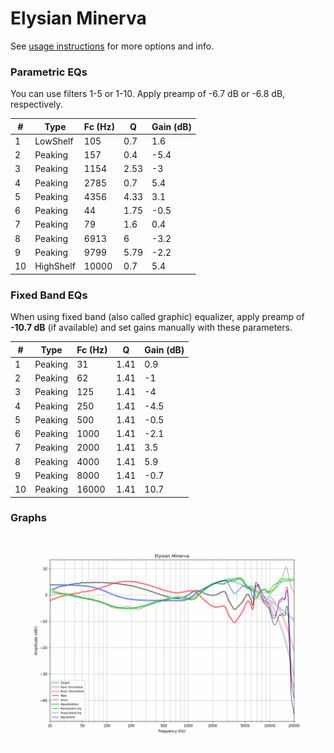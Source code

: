 # Elysian Minerva
See [usage instructions](https://github.com/jaakkopasanen/AutoEq#usage) for more options and info.

### Parametric EQs
You can use filters 1-5 or 1-10. Apply preamp of -6.7 dB or -6.8 dB, respectively.

|   # | Type      |   Fc (Hz) |    Q |   Gain (dB) |
|-----|-----------|-----------|------|-------------|
|   1 | LowShelf  |       105 | 0.7  |         1.6 |
|   2 | Peaking   |       157 | 0.4  |        -5.4 |
|   3 | Peaking   |      1154 | 2.53 |        -3   |
|   4 | Peaking   |      2785 | 0.7  |         5.4 |
|   5 | Peaking   |      4356 | 4.33 |         3.1 |
|   6 | Peaking   |        44 | 1.75 |        -0.5 |
|   7 | Peaking   |        79 | 1.6  |         0.4 |
|   8 | Peaking   |      6913 | 6    |        -3.2 |
|   9 | Peaking   |      9799 | 5.79 |        -2.2 |
|  10 | HighShelf |     10000 | 0.7  |         5.4 |

### Fixed Band EQs
When using fixed band (also called graphic) equalizer, apply preamp of **-10.7 dB** (if available) and set gains manually with these parameters.

|   # | Type    |   Fc (Hz) |    Q |   Gain (dB) |
|-----|---------|-----------|------|-------------|
|   1 | Peaking |        31 | 1.41 |         0.9 |
|   2 | Peaking |        62 | 1.41 |        -1   |
|   3 | Peaking |       125 | 1.41 |        -4   |
|   4 | Peaking |       250 | 1.41 |        -4.5 |
|   5 | Peaking |       500 | 1.41 |        -0.5 |
|   6 | Peaking |      1000 | 1.41 |        -2.1 |
|   7 | Peaking |      2000 | 1.41 |         3.5 |
|   8 | Peaking |      4000 | 1.41 |         5.9 |
|   9 | Peaking |      8000 | 1.41 |        -0.7 |
|  10 | Peaking |     16000 | 1.41 |        10.7 |

### Graphs
![](./Elysian%20Minerva.png)
